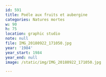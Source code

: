 ```yaml
---
id: 591
title: Poéle aux fruits et aubergine
categories: Natures mortes
w: 90
h: 75
location: graphic studio
note: null
file: IMG_20180922_171050.jpg
year: '1984'
year_start: 1984
year_end: null
image: /static/img/IMG_20180922_171050.jpg

---
```

